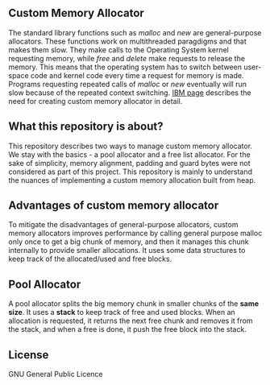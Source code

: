## Custom Memory Allocator

The standard library functions such as *malloc* and *new* are general-purpose allocators. These functions work on multithreaded paragdigms and that makes them slow. They make calls to the Operating System kernel requesting memory, while *free* and *delete* make requests to release the memory. This means that the operating system has to switch between user-space code and kernel code every time a request for memory is made. Programs requesting repeated calls of *malloc* or *new* eventually will run slow because of the repeated context switching. [IBM page] describes the need for creating custom memory allocator in detail.

## What this repository is about?

This repository describes two ways to manage custom memory allocator. We stay with the basics - a pool allocator and a free list allocator. For the sake of simplicity, memory alignment, padding and guard bytes were not considered as part of this project. This repository is mainly to understand the nuances of implementing a custom memory allocation built from heap. 

## Advantages of custom memory allocator

To mitigate the disadvantages of general-purpose allocators, custom memory allocators improves performance by calling general purpose malloc only once to get a big chunk of memory, and then it manages this chunk internally to provide smaller allocations. It uses some data structures to keep track of the allocated/used and free blocks.

## Pool Allocator

A pool allocator splits the big memory chunk in smaller chunks of the **same size**. It uses a **stack** to keep track of free and used blocks. When an allocation is requested, it returns the next free chunk and removes it from the stack, and when a free is done, it push the free block into the stack.




License
----

GNU General Public Licence


[IBM page]: <https://developer.ibm.com/technologies/systems/tutorials/au-memorymanager/>
